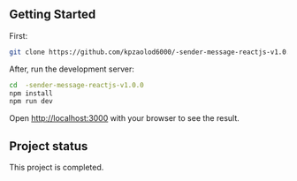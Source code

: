 ## Getting Started

First:
```bash
git clone https://github.com/kpzaolod6000/-sender-message-reactjs-v1.0.0 Public.git

```
After, run the development server:

```bash
cd  -sender-message-reactjs-v1.0.0
npm install
npm run dev
```

Open [http://localhost:3000](http://localhost:3000) with your browser to see the result.

## Project status

This project is completed.